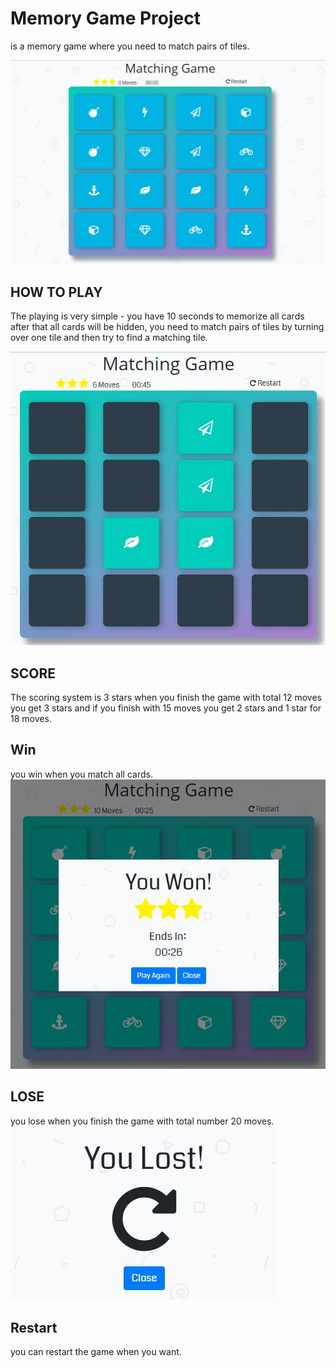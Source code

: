 # Memory Game Project
 is a memory game where you need to match pairs of tiles.
 
<img src="https://github.com/ahmedragabshaban/Memory-Game/blob/master/game.JPG">

## HOW TO PLAY
The playing is very simple - you have 10 seconds to memorize all cards after that all cards will be hidden, you need to match pairs of tiles by turning over one tile and then try to find a matching tile.

<img src="https://github.com/ahmedragabshaban/Memory-Game/blob/master/finish.JPG">

## SCORE
The scoring system is 3 stars when you finish the game with total 12 moves you get 3 stars
and if you finish with 15 moves you get 2 stars and 1 star for 18 moves.

## Win
you win when you match all cards.
<img src="https://github.com/ahmedragabshaban/Memory-Game/blob/master/win.JPG">

## LOSE
you lose when you finish the game with total number 20 moves.
<img src="https://github.com/ahmedragabshaban/Memory-Game/blob/master/lose.JPG">

## Restart
you can restart the game when you want.


